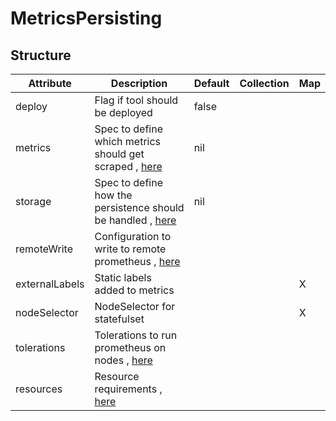 # MetricsPersisting 
 

## Structure 
 

| Attribute      | Description                                                                         | Default | Collection | Map  |
| -------------- | ----------------------------------------------------------------------------------- | ------- | ---------- | ---  |
| deploy         | Flag if tool should be deployed                                                     |  false  |            |      |
| metrics        | Spec to define which metrics should get scraped , [here](Metrics/Metrics.md)        |  nil    |            |      |
| storage        | Spec to define how the persistence should be handled , [here](storage/Spec/Spec.md) |  nil    |            |      |
| remoteWrite    | Configuration to write to remote prometheus , [here](RemoteWrite/RemoteWrite.md)    |         |            |      |
| externalLabels | Static labels added to metrics                                                      |         |            | X    |
| nodeSelector   | NodeSelector for statefulset                                                        |         |            | X    |
| tolerations    | Tolerations to run prometheus on nodes , [here](k8s/Tolerations/Tolerations.md)     |         |            |      |
| resources      | Resource requirements , [here](k8s/Resources/Resources.md)                          |         |            |      |